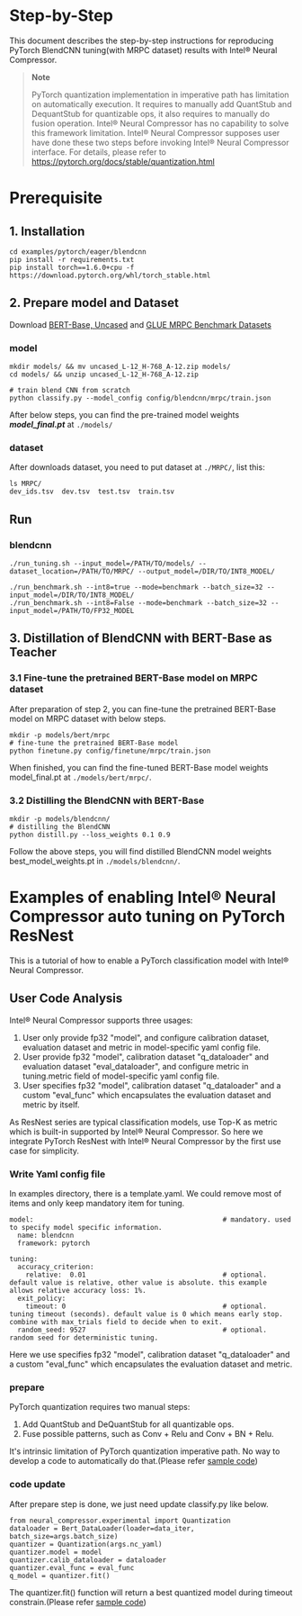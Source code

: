 Step-by-Step
============

This document describes the step-by-step instructions for reproducing PyTorch BlendCNN tuning(with MRPC dataset) results with Intel® Neural Compressor.

> **Note**
>
> PyTorch quantization implementation in imperative path has limitation on automatically execution.
> It requires to manually add QuantStub and DequantStub for quantizable ops, it also requires to manually do fusion operation.
> Intel® Neural Compressor has no capability to solve this framework limitation. Intel® Neural Compressor supposes user have done these two steps before invoking Intel® Neural Compressor interface.
> For details, please refer to https://pytorch.org/docs/stable/quantization.html

# Prerequisite

## 1. Installation

```Shell
cd examples/pytorch/eager/blendcnn
pip install -r requirements.txt
pip install torch==1.6.0+cpu -f https://download.pytorch.org/whl/torch_stable.html
```

## 2. Prepare model and Dataset

Download [BERT-Base, Uncased](https://storage.googleapis.com/bert_models/2018_10_18/uncased_L-12_H-768_A-12.zip) and
[GLUE MRPC Benchmark Datasets](https://github.com/nyu-mll/GLUE-baselines)

### model

```Shell
mkdir models/ && mv uncased_L-12_H-768_A-12.zip models/
cd models/ && unzip uncased_L-12_H-768_A-12.zip

# train blend CNN from scratch
python classify.py --model_config config/blendcnn/mrpc/train.json
```

After below steps, you can find the pre-trained model weights ***model_final.pt*** at `./models/`

### dataset

After downloads dataset, you need to put dataset at `./MRPC/`, list this:

```Shell
ls MRPC/
dev_ids.tsv  dev.tsv  test.tsv  train.tsv
```

## Run

### blendcnn

```Shell
./run_tuning.sh --input_model=/PATH/TO/models/ --dataset_location=/PATH/TO/MRPC/ --output_model=/DIR/TO/INT8_MODEL/

./run_benchmark.sh --int8=true --mode=benchmark --batch_size=32 --input_model=/DIR/TO/INT8_MODEL/
./run_benchmark.sh --int8=False --mode=benchmark --batch_size=32 --input_model=/PATH/TO/FP32_MODEL

```

## 3. Distillation of BlendCNN with BERT-Base as Teacher

### 3.1 Fine-tune the pretrained BERT-Base model on MRPC dataset

After preparation of step 2, you can fine-tune the pretrained BERT-Base model on MRPC dataset with below steps.
```Shell
mkdir -p models/bert/mrpc
# fine-tune the pretrained BERT-Base model
python finetune.py config/finetune/mrpc/train.json
```
When finished, you can find the fine-tuned BERT-Base model weights model_final.pt at `./models/bert/mrpc/`.

### 3.2 Distilling the BlendCNN with BERT-Base

```Shell
mkdir -p models/blendcnn/
# distilling the BlendCNN
python distill.py --loss_weights 0.1 0.9
```
Follow the above steps, you will find distilled BlendCNN model weights best_model_weights.pt in `./models/blendcnn/`.

Examples of enabling Intel® Neural Compressor auto tuning on PyTorch ResNest
===========================================================================================

This is a tutorial of how to enable a PyTorch classification model with Intel® Neural Compressor.

## User Code Analysis

Intel® Neural Compressor supports three usages:

1. User only provide fp32 "model", and configure calibration dataset, evaluation dataset and metric in model-specific yaml config file.
2. User provide fp32 "model", calibration dataset "q_dataloader" and evaluation dataset "eval_dataloader", and configure metric in tuning.metric field of model-specific yaml config file.
3. User specifies fp32 "model", calibration dataset "q_dataloader" and a custom "eval_func" which encapsulates the evaluation dataset and metric by itself.

As ResNest series are typical classification models, use Top-K as metric which is built-in supported by Intel® Neural Compressor. So here we integrate PyTorch ResNest with Intel® Neural Compressor by the first use case for simplicity.

### Write Yaml config file

In examples directory, there is a template.yaml. We could remove most of items and only keep mandatory item for tuning.

```
model:                                               # mandatory. used to specify model specific information.
  name: blendcnn
  framework: pytorch     

tuning:
  accuracy_criterion:
    relative:  0.01                                  # optional. default value is relative, other value is absolute. this example allows relative accuracy loss: 1%.
  exit_policy:
    timeout: 0                                       # optional. tuning timeout (seconds). default value is 0 which means early stop. combine with max_trials field to decide when to exit.
  random_seed: 9527                                  # optional. random seed for deterministic tuning.

```

Here we use specifies fp32 "model", calibration dataset "q_dataloader" and a custom "eval_func" which encapsulates the evaluation dataset and metric.

### prepare

PyTorch quantization requires two manual steps:

1. Add QuantStub and DeQuantStub for all quantizable ops.
2. Fuse possible patterns, such as Conv + Relu and Conv + BN + Relu.

It's intrinsic limitation of PyTorch quantization imperative path. No way to develop a code to automatically do that.(Please refer [sample code](./models.py))

### code update

After prepare step is done, we just need update classify.py like below.

```
from neural_compressor.experimental import Quantization
dataloader = Bert_DataLoader(loader=data_iter, batch_size=args.batch_size)
quantizer = Quantization(args.nc_yaml)
quantizer.model = model
quantizer.calib_dataloader = dataloader
quantizer.eval_func = eval_func
q_model = quantizer.fit()
```

The quantizer.fit() function will return a best quantized model during timeout constrain.(Please refer [sample code](./classify.py))
